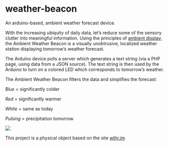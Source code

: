 weather-beacon
==============

An arduino-based, ambient weather forecast device.

With the increasing ubiquity of daily data, let’s reduce some of the sensory clutter into meaningful information. Using the principles of <a href="http://en.wikipedia.org/wiki/Ambient_device">ambient display</a>, the Ambient Weather Beacon is a visually unobtrusive, localized weather station displaying tomorrow’s weather forecast.

The Arduino device polls a server which generates a text string (via a PHP page, using data from a JSON source). The text string is then used by the Arduino to turn on a colored LED which corresponds to tomorrow’s weather.

The Ambient Weather Beacon filters the data and simplifies the forecast:

<em>Blue</em> = significantly colder

<em>Red</em> = significantly warmer

<em>White</em> = same as today

<em>Pulsing</em> = precipitation tomorrow

<img src="http://fh.io/wp-content/uploads/beacon-banner.jpg">

This project is a physical object based on the site <a href="http://wthr.im">wthr.im</a>